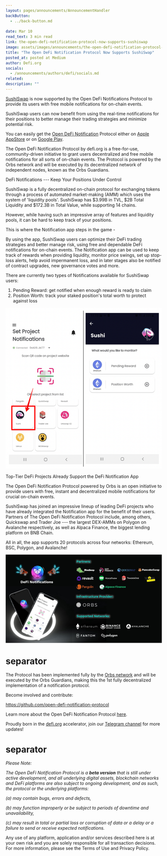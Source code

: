 ```yaml
---
layout: pages/announcements/AnnouncementHandler
backButton:
  - ../back-button.md

date: Mar 10
read_text: 3 min read
link: the-open-defi-notification-protocol-now-supports-sushiswap
image: assets/images/announcements/the-open-defi-notification-protocol-now-supports-sushiswap/main.jpeg
title: "The Open DeFi Notification Protocol Now Supports SushiSwap"
posted_at: posted at Medium
author: Defi.org
socials:
  - /announcements/authors/defi/socials.md
related:
description: ""
---
```


[SushiSwap](https://www.sushi.com/) is now supported by the Open DeFi Notifications Protocol to provide its users with free mobile notifications for on-chain events.

SushiSwap users can now benefit from using the real-time notifications for their positions to better manage their trading strategies and minimize potential risk.

You can easily get the [Open DeFi Notification](https://defi.org/notifications/) Protocol either on [Apple AppStore](https://apps.apple.com/il/app/defi-notifications/id1588243632) or on [Google Play](https://play.google.com/store/apps/details?id=com.orbs.openDefiNotificationsApp).

The Open DeFi Notification Protocol by defi.org is a free-for-use, community-driven initiative to grant users decentralized and free mobile notifications for all sorts of on-chain events. The Protocol is powered by the Orbs network and will be executed by its decentralized network of independent nodes, known as the Orbs Guardians.

DeFi Notifications --- Keep Your Positions Under Control

SushiSwap is a fully decentralized on-chain protocol for exchanging tokens through a process of automated market-making (AMM) which uses the system of 'liquidity pools'. SushiSwap has $3.99B in TVL, $2B Total Liquidity and $172.3B in Total Value, while supporting 14 chains.

However, while having such an impressive array of features and liquidity pools, it can be hard to keep track of your positions.

This is where the Notification app steps in the game -

By using the app, SushiSwap users can optimize their DeFi trading strategies and better manage risk, using free and dependable DeFi notifications for on-chain events. The Notification app can be used to keep track of rewards when providing liquidity, monitor price swings, set up stop-loss alerts, help avoid impermanent loss, and in later stages also be notified of contract upgrades, new governance votes and more.

There are currently two types of Notifications available for SushiSwap users:

1.  Pending Reward: get notified when enough reward is ready to claim
2.  Position Worth: track your staked position's total worth to protect against loss

![](/assets/images/announcements/the-open-defi-notification-protocol-now-supports-sushiswap/2.png)

Top-Tier DeFi Projects Already Support the DeFi Notification App

The Open DeFi Notification Protocol powered by Orbs is an open initiative to provide users with free, instant and decentralized mobile notifications for crucial on-chain events.

SushiSwap has joined an impressive lineup of leading DeFi projects who have already integrated the Notification app for the benefit of their users. Partners of The Open DeFi Notification Protocol include, among others, Quickswap and Trader Joe --- the largest DEX-AMMs on Polygon on Avalanche respectively, as well as Alpaca Finance, the biggest lending platform on BNB Chain.

All in all, the app supports 20 protocols across four networks: Ethereum, BSC, Polygon, and Avalanche!

![](/assets/images/announcements/the-open-defi-notification-protocol-now-supports-sushiswap/3.jpeg)

# separator

The Protocol has been implemented fully by the [Orbs network](https://www.orbs.com/) and will be executed by the Orbs Guardians, making this the 1st fully decentralized implementation of a notification protocol.

Become involved and contribute:

<https://github.com/open-defi-notification-protocol>

Learn more about the Open DeFi Notification Protocol [here](https://medium.com/@defiorg/introducing-open-defi-notification-protocol-95a8712a94e0).

Proudly born in the [defi.org](http://defi.org/) accelerator, join our [Telegram channel](https://t.me/defiorg) for more updates!

# separator

_Please Note:_

_The Open DeFi Notification Protocol is a **beta version** that is still under active development, and all underlying digital assets, blockchain networks and DeFi platforms are also subject to ongoing development, and as such, the protocol or the underlying platforms:_

_(a) may contain bugs, errors and defects,_

_(b) may function improperly or be subject to periods of downtime and unavailability,_

_(c) may result in total or partial loss or corruption of data or a delay or a failure to send or receive expected notifications._

Any use of any platform, application and/or services described here is at your own risk and you are solely responsible for all transaction decisions. For more information, please see the Terms of Use and Privacy Policy.
